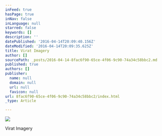 ```yaml
---
inFeed: true
hasPage: true
inNav: false
inLanguage: null
starred: false
keywords: []
description: ''
datePublished: '2016-04-14T20:09:40.156Z'
dateModified: '2016-04-14T20:09:35.625Z'
title: Virat Imagery
author: []
sourcePath: _posts/2016-04-14-8fac6f90-65ce-4f06-9c90-74a34c58bbc2.md
published: true
authors: []
publisher:
  name: null
  domain: null
  url: null
  favicon: null
url: 8fac6f90-65ce-4f06-9c90-74a34c58bbc2/index.html
_type: Article

---
```

![](https://the-grid-user-content.s3-us-west-2.amazonaws.com/b5e999a9-3140-493e-870d-8debf420e591.jpg)

Virat Imagery